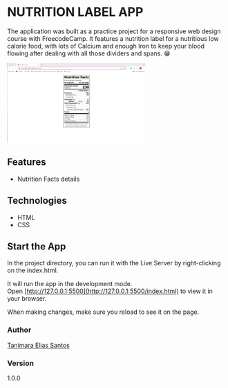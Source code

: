 # NUTRITION LABEL APP

The application was built as a practice project for a responsive web design course with FreecodeCamp. It features a nutrition label for a nutritious low calorie food, with lots of Calcium and enough Iron to keep your blood flowing after dealing with all those dividers and spans. :grin:

![nutrition label  app - Tanimara Elias Santos](nutrition-label-showcase.gif)

## Features

- Nutrition Facts details

## Technologies

- HTML
- CSS

## Start the App

In the project directory, you can run it with the Live Server by right-clicking on the index.html.

It will run the app in the development mode.\
Open [http://127.0.0.1:5500](http://127.0.0.1:5500/index.html) to view it in your browser.

When making changes, make sure you reload to see it on the page.

### Author

[Tanimara Elias Santos](https://github.com/tanimaraeliassantos)

### Version

1.0.0
